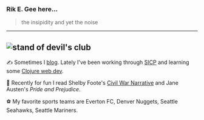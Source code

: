 ### Rik E. Gee here...
> the insipidity and yet the noise
---
![stand of devil's club](https://pbs.twimg.com/profile_banners/3240593090/1601324851/1500x500)
---
✍️ Sometimes I [blog](https://rickysquid.org). Lately I've been working through [SICP](https://mitpress.mit.edu/sites/default/files/sicp/full-text/book/book.html) and learning some [Clojure web dev](https://pragprog.com/titles/dswdcloj3/web-development-with-clojure-third-edition/).

📖 Recently for fun I read Shelby Foote's [Civil War Narrative](https://en.wikipedia.org/wiki/The_Civil_War:_A_Narrative) and Jane Austen's *Pride and Prejudice*.

⚽ My favorite sports teams are Everton FC, Denver Nuggets, Seattle Seahawks, Seattle Mariners.
